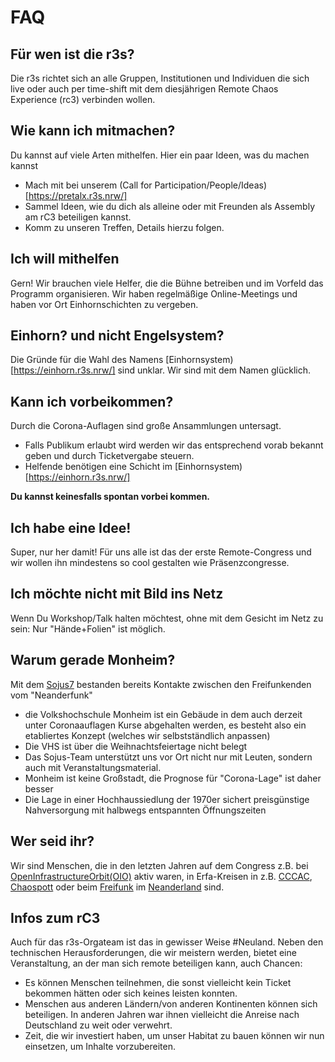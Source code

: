 # FAQ

## Für wen ist die r3s?
Die r3s richtet sich an alle Gruppen, Institutionen und Individuen die sich live oder auch per time-shift mit dem diesjährigen Remote Chaos Experience (rc3) verbinden wollen.

## Wie kann ich mitmachen?
Du kannst auf viele Arten mithelfen. Hier ein paar Ideen, was du machen kannst
* Mach mit bei unserem (Call for Participation/People/Ideas) [https://pretalx.r3s.nrw/]
* Sammel Ideen, wie du dich als alleine oder mit Freunden als Assembly am rC3 beteiligen kannst. 
* Komm zu unseren Treffen, Details hierzu folgen. 

## Ich will mithelfen
Gern! Wir brauchen viele Helfer, die die Bühne betreiben und im Vorfeld das Programm organisieren. Wir haben regelmäßige Online-Meetings und haben vor Ort Einhornschichten zu vergeben.

## Einhorn? und nicht Engelsystem?
Die Gründe für die Wahl des Namens [Einhornsystem) [https://einhorn.r3s.nrw/] sind unklar. Wir sind mit dem Namen glücklich.

## Kann ich vorbeikommen?
Durch die Corona-Auflagen sind große Ansammlungen untersagt. 

* Falls Publikum erlaubt wird werden wir das entsprechend vorab bekannt geben und durch Ticketvergabe steuern.
* Helfende benötigen eine Schicht im [Einhornsystem) [https://einhorn.r3s.nrw/]

**Du kannst keinesfalls spontan vorbei kommen.**

## Ich habe eine Idee!
Super, nur her damit! Für uns alle ist das der erste Remote-Congress und wir wollen ihn mindestens so cool gestalten wie Präsenzcongresse.

## Ich möchte nicht mit Bild ins Netz
Wenn Du Workshop/Talk halten möchtest, ohne mit dem Gesicht im Netz zu sein: Nur "Hände+Folien" ist möglich. 

## Warum gerade Monheim?
Mit dem [Sojus7](https://www.sojus.de) bestanden bereits Kontakte zwischen den Freifunkenden vom "Neanderfunk"

* die Volkshochschule Monheim ist ein Gebäude in dem auch derzeit unter Coronaauflagen Kurse abgehalten werden, es besteht also ein etabliertes Konzept (welches wir selbstständlich anpassen)
* Die VHS ist über die Weihnachtsfeiertage nicht belegt
* Das Sojus-Team unterstützt uns vor Ort nicht nur mit Leuten, sondern auch mit Veranstaltungsmaterial.
* Monheim ist keine Großstadt, die Prognose für "Corona-Lage" ist daher besser
* Die Lage in einer Hochhaussiedlung der 1970er sichert preisgünstige Nahversorgung mit halbwegs entspannten Öffnungszeiten

## Wer seid ihr?
Wir sind Menschen, die in den letzten Jahren auf dem Congress z.B. bei [OpenInfrastructureOrbit(OIO)](http://oio.social) aktiv waren, in Erfa-Kreisen in z.B. [CCCAC](https://aachen.ccc.de), [Chaospott](https://chaospott.de/) oder beim [Freifunk](http://www.freifunk.net) im [Neanderland](https://www.neanderfunk.de/) sind.

## Infos zum rC3
Auch für das r3s-Orgateam ist das in gewisser Weise #Neuland. Neben den technischen Herausforderungen, die wir meistern werden, bietet eine Veranstaltung, an der man sich remote beteiligen kann, auch Chancen:

  * Es können Menschen teilnehmen, die sonst vielleicht kein Ticket bekommen hätten oder sich keines leisten konnten.
  * Menschen aus anderen Ländern/von anderen Kontinenten können sich beteiligen. In anderen Jahren war ihnen vielleicht die Anreise nach Deutschland zu weit oder verwehrt.
  * Zeit, die wir investiert haben, um unser Habitat zu bauen können wir nun einsetzen, um Inhalte vorzubereiten.

